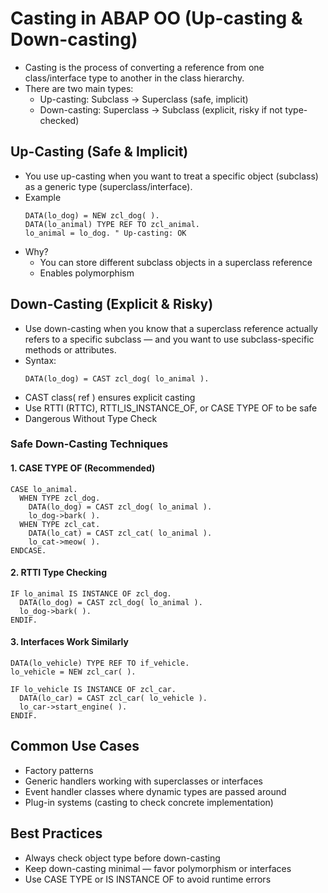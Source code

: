 # Casting in ABAP OO (Up-casting & Down-casting)
- Casting is the process of converting a reference from one class/interface type to another in the class hierarchy.
- There are two main types:
  - Up-casting: Subclass → Superclass (safe, implicit)
  - Down-casting: Superclass → Subclass (explicit, risky if not type-checked)

## Up-Casting (Safe & Implicit)
- You use up-casting when you want to treat a specific object (subclass) as a generic type (superclass/interface).
- Example
  ```abap
  DATA(lo_dog) = NEW zcl_dog( ).
  DATA(lo_animal) TYPE REF TO zcl_animal.
  lo_animal = lo_dog. " Up-casting: OK
  ```
- Why?
  - You can store different subclass objects in a superclass reference
  - Enables polymorphism

## Down-Casting (Explicit & Risky)
- Use down-casting when you know that a superclass reference actually refers to a specific subclass — and you want to use subclass-specific methods or attributes.
- Syntax:
  ```abap
  DATA(lo_dog) = CAST zcl_dog( lo_animal ).
  ```
- CAST class( ref ) ensures explicit casting
- Use RTTI (RTTC), RTTI_IS_INSTANCE_OF, or CASE TYPE OF to be safe
- Dangerous Without Type Check

### Safe Down-Casting Techniques
#### 1. CASE TYPE OF (Recommended)
```abap
CASE lo_animal.
  WHEN TYPE zcl_dog.
    DATA(lo_dog) = CAST zcl_dog( lo_animal ).
    lo_dog->bark( ).
  WHEN TYPE zcl_cat.
    DATA(lo_cat) = CAST zcl_cat( lo_animal ).
    lo_cat->meow( ).
ENDCASE.
```

#### 2. RTTI Type Checking
```abap
IF lo_animal IS INSTANCE OF zcl_dog.
  DATA(lo_dog) = CAST zcl_dog( lo_animal ).
  lo_dog->bark( ).
ENDIF.
```

#### 3. Interfaces Work Similarly
```abap
DATA(lo_vehicle) TYPE REF TO if_vehicle.
lo_vehicle = NEW zcl_car( ).

IF lo_vehicle IS INSTANCE OF zcl_car.
  DATA(lo_car) = CAST zcl_car( lo_vehicle ).
  lo_car->start_engine( ).
ENDIF.
```

## Common Use Cases
- Factory patterns
- Generic handlers working with superclasses or interfaces
- Event handler classes where dynamic types are passed around
- Plug-in systems (casting to check concrete implementation)

## Best Practices
- Always check object type before down-casting
- Keep down-casting minimal — favor polymorphism or interfaces
- Use CASE TYPE or IS INSTANCE OF to avoid runtime errors 
